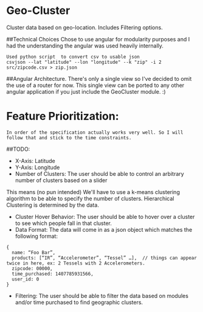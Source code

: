 Geo-Cluster
===========

Cluster data based on geo-location. Includes Filtering options.

##Technical Choices
    Chose to use angular for modularity purposes and I had the understanding the angular was used heavily internally.

    Used python script  to convert csv to usable json
    csvjson --lat "latitude" --lon "longitude" --k "zip" -i 2 src/zipcode.csv > zip.json

##Angular Architecture.
    There's only a single view so I've decided to omit the use of a router for now. This single view can be ported to any other angular application if you just include the GeoCluster module. :)

# Feature Prioritization:
    In order of the specification actually works very well. So I will follow that and stick to the time constraints. 
##TODO:

 - X-Axis: Latitude
 - Y-Axis: Longitude
 - Number of Clusters: The user should be able to control an arbitrary number of clusters based on a slider

This means (no pun intended) We'll have to use a k-means clustering algorithm to be able to specify the number of clusters. Hierarchical Clustering is determined by the data. 

 - Cluster Hover Behavior: The user should be able to hover over a cluster to see which people fall in that cluster.
 - Data Format: The data will come in as a json object which matches the following format:
```
{
  name: “Foo Bar”,
  products: [“IR”, “Accelerometer”, “Tessel” …],  // things can appear twice in here, ex: 2 Tessels with 2 Accelerometers.
  zipcode: 00000,
  time_purchased: 1407785931566,
  user_id: 0
}
```
 - Filtering: The user should be able to filter the data based on modules and/or time purchased to find geographic clusters.
